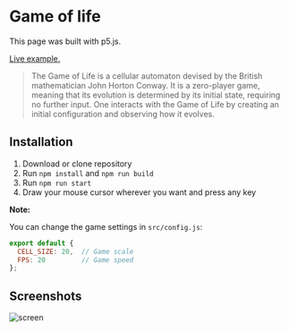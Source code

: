 # Game of life

This page was built with p5.js.

[Live example.](https://game-of-life-p5js.herokuapp.com/)

> The Game of Life is a cellular automaton devised by the British mathematician John Horton Conway. It is a zero-player game, meaning that its evolution is determined by its initial state, requiring no further input. One interacts with the Game of Life by creating an initial configuration and observing how it evolves.

## Installation

1. Download or clone repository
2. Run `npm install` and `npm run build`
3. Run `npm run start`
4. Draw your mouse cursor wherever you want and press any key

**Note:**

You can change the game settings in `src/config.js`:

```javascript
export default {
  CELL_SIZE: 20,  // Game scale
  FPS: 20         // Game speed
};
```

## Screenshots

![screen](https://s10.gifyu.com/images/Screen-Recording-2022-01-21-at-12.54.42.gif)
